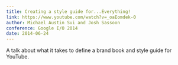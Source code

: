 ```yaml
---
title: Creating a style guide for...Everything!
link: https://www.youtube.com/watch?v=_oaEomdek-0
author: Michael Austin Sui and Josh Sassoon
conference: Google I/O 2014
date: 2014-06-24
---
```


A talk about what it  takes to define a brand book and style guide for YouTube.
